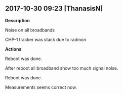 
## 2017-10-30 09:23 [ThanasisN]

[//]: # (Keywords: #error, #problem, #data_corruption_certain) 

**Description**

Noise on all broadbands

CHP-1 tracker was stack due to radmon

**Actions**

Reboot was done.

After reboot all broadband show too much signal noise.

Reboot was done.

Measurements seems correct now.

